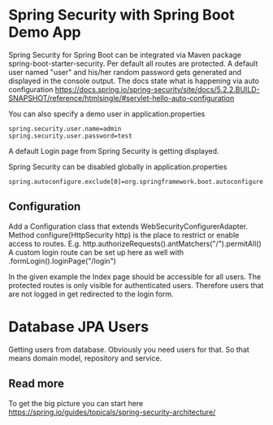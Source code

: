 # Spring Security with Spring Boot Demo App

Spring Security for Spring Boot can be integrated via Maven package spring-boot-starter-security. Per default all routes
are protected. A default user named "user" and his/her random password gets generated and displayed in the console output. The docs state what is happening via
auto configuration
https://docs.spring.io/spring-security/site/docs/5.2.2.BUILD-SNAPSHOT/reference/htmlsingle/#servlet-hello-auto-configuration

You can also specify a demo user in application.properties
````
spring.security.user.name=admin
spring.security.user.password=test
```` 
A default Login page from Spring Security is getting displayed.

Spring Security can be disabled globally in application.properties 
````
spring.autoconfigure.exclude[0]=org.springframework.boot.autoconfigure.security.servlet.SecurityAutoConfiguration
````

## Configuration
Add a Configuration class that extends WebSecurityConfigurerAdapter. Method configure(HttpSecurity http) is the place
to restrict or enable access to routes. E.g. http.authorizeRequests().antMatchers("/").permitAll()
A custom login route can be set up here as well with .formLogin().loginPage("/login")

In the given example the Index page should be accessible for all users. The protected routes is only visible for
authenticated users. Therefore users that are not logged in get redirected to the login form.

# Database JPA Users
Getting users from database. Obviously you need users for that. So that means domain model, repository and service.

## Read more
To get the big picture you can start here https://spring.io/guides/topicals/spring-security-architecture/